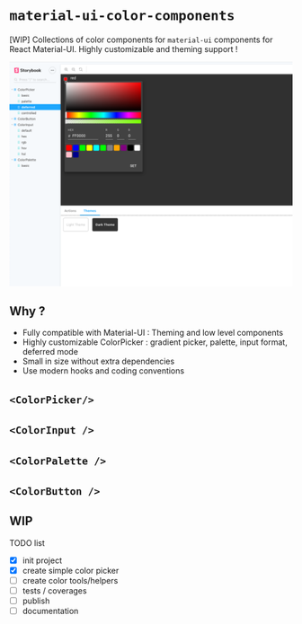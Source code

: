 # `material-ui-color-components`
[WIP] Collections of color components for `material-ui` components for React Material-UI. Highly customizable and theming support !

![WIP](./images/wip.png)

## Why ?

- Fully compatible with Material-UI : Theming and low level components
- Highly customizable ColorPicker : gradient picker, palette, input format, deferred mode
-  Small in size without extra dependencies
- Use modern hooks and coding conventions

## `<ColorPicker/>`

## `<ColorInput />`

## `<ColorPalette />`

## `<ColorButton />`

## WIP
TODO list
- [x] init project
- [x] create simple color picker
- [ ] create color tools/helpers
- [ ] tests / coverages
- [ ] publish
- [ ] documentation
